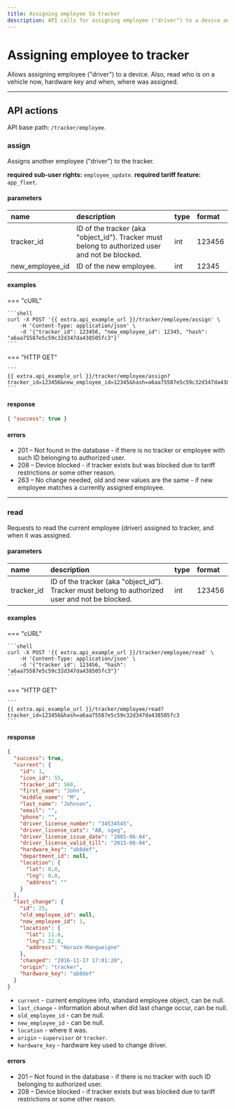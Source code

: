 ```yaml
---
title: Assigning employee to tracker
description: API calls for assigning employee ("driver") to a device and reading who is already assigned.
---
```


# Assigning employee to tracker

Allows assigning employee ("driver") to a device. Also, read who is on a vehicle now, hardware key and when, where was 
assigned. 

***

## API actions

API base path: `/tracker/employee`.

### assign

Assigns another employee ("driver") to the tracker.

**required sub-user rights:** `employee_update`.
**required tariff feature:** `app_fleet`.

#### parameters

| name            | description                                                                                     | type | format |
|:----------------|:------------------------------------------------------------------------------------------------|:-----|:-------|
| tracker_id      | ID of the tracker (aka "object_id"). Tracker must belong to authorized user and not be blocked. | int  | 123456 |
| new_employee_id | ID of the new employee.                                                                         | int  | 12345  |

#### examples

=== "cURL"

    ```shell
    curl -X POST '{{ extra.api_example_url }}/tracker/employee/assign' \
        -H 'Content-Type: application/json' \
        -d '{"tracker_id": 123456, "new_employee_id": 12345, "hash": "a6aa75587e5c59c32d347da438505fc3"}'
    ```

=== "HTTP GET"

    ```
    {{ extra.api_example_url }}/tracker/employee/assign?tracker_id=123456&new_employee_id=12345&hash=a6aa75587e5c59c32d347da438505fc3
    ```

#### response

```json
{ "success": true }
```

#### errors

* 201 – Not found in the database - if there is no tracker or employee with such ID belonging to authorized user.
* 208 – Device blocked - if tracker exists but was blocked due to tariff restrictions or some other reason.
* 263 – No change needed, old and new values are the same - if new employee matches a currently assigned employee.

***

### read

Requests to read the current employee (driver) assigned to tracker, and when it was assigned.

#### parameters

| name       | description                                                                                     | type | format |
|:-----------|:------------------------------------------------------------------------------------------------|:-----|:-------|
| tracker_id | ID of the tracker (aka "object_id"). Tracker must belong to authorized user and not be blocked. | int  | 123456 |

#### examples

=== "cURL"

    ```shell
    curl -X POST '{{ extra.api_example_url }}/tracker/employee/read' \
        -H 'Content-Type: application/json' \
        -d '{"tracker_id": 123456, "hash": "a6aa75587e5c59c32d347da438505fc3"}'
    ```

=== "HTTP GET"

    ```
    {{ extra.api_example_url }}/tracker/employee/read?tracker_id=123456&hash=a6aa75587e5c59c32d347da438505fc3
    ```

#### response

```json
{
  "success": true,
  "current": {
    "id": 1,
    "icon_id": 55,
    "tracker_id": 560,
    "first_name": "John",
    "middle_name": "M",
    "last_name": "Johnson",
    "email": "",
    "phone": "",
    "driver_license_number": "34534545",
    "driver_license_cats": "AB, sgeg",
    "driver_license_issue_date": "2005-06-04",
    "driver_license_valid_till": "2015-06-04",
    "hardware_key": "ab8def",
    "department_id": null,
    "location": {
      "lat": 0.0,
      "lng": 0.0,
      "address": ""
    }
  },
  "last_change": {
    "id": 25,
    "old_employee_id": null,
    "new_employee_id": 1,
    "location": {
      "lat": 11.0,
      "lng": 22.0,
      "address": "Haraze-Mangueigne"
    },
    "changed": "2016-11-17 17:01:20",
    "origin": "tracker",
    "hardware_key": "ab8def"
  }
}
```

* `current` - current employee info, standard employee object, can be null.
* `last_change` - information about when did last change occur, can be null.
* `old_employee_id` - can be null.
* `new_employee_id` - can be null.
* `location` - where it was.
* `origin` - `supervisor` or `tracker`.
* `hardware_key` - hardware key used to change driver.

#### errors

* 201 – Not found in the database - if there is no tracker with such ID belonging to authorized user.
* 208 – Device blocked - if tracker exists but was blocked due to tariff restrictions or some other reason.
